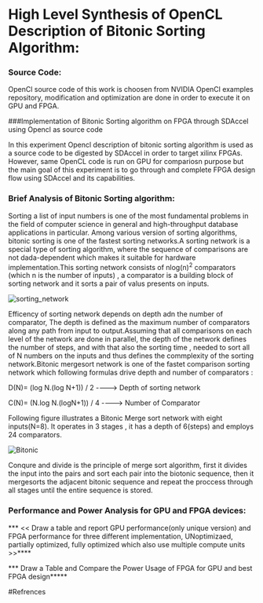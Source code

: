 # High Level Synthesis of OpenCL Description of Bitonic Sorting Algorithm:   

### Source Code:

OpenCl source code of this work is choosen from NVIDIA OpenCl examples repository, modification and optimization are done in order to execute it on GPU and FPGA.      

###Implementation of Bitonic Sorting algorithm on FPGA through SDAccel using Opencl as source code

In this experiment Opencl description of bitonic sorting algorithm is used as a source code to be digested by SDAccel in order to target xilinx FPGAs. However, same OpenCL code is run on GPU for compariosn purpose but the main goal of this experiment is to go through and complete FPGA design flow using SDAccel and its capabilities.

### Brief Analysis of Bitonic Sorting algorithm:

Sorting a list of input numbers is one of the most fundamental problems in the field of computer science in general and high-throughput database applications in particular. Among various version of sorting algorithms, bitonic sorting is one of the fastest sorting networks.A sorting network is a special type of sorting algorithm, where the sequence of comparisons are not dada-dependent which makes it suitable for hardware implementation.This sorting network consists of nlog(n)<sup>2</sup> comparators (which n is the number of inputs)  , a comparator is a building block of sorting network and it sorts a pair of valus presents on inputs.

![sorting_network](https://github.com/mediroozmeh/Bitonic-Sorting/blob/master/Figures/sorting_network.jpeg)
 
 Efficency of sorting network depends on depth adn the number of comparator, The depth is defined as the maximum number of comparators along any path from input to output.Assuming that all comparisons on each level of the network are done in parallel, the depth of the network defines the number of steps, and with that also the sorting time , needed to sort all of N numbers on the inputs and thus defines the commplexity of the sorting network.Bitonic mergesort network is one of the fastet comparison sorting network which following formulas drive depth and number of comparators :
 
 D(N)= (log N.(log N+1)) / 2      ---->  Depth of sorting network
 
 C(N)= (N.log N.(logN+1)) / 4     ---->  Number of Comparator

Following figure illustrates a Bitonic Merge sort network with eight inputs(N=8). It operates in 3 stages , it has a depth of 6(steps) and employs 24 comparators.

![Bitonic](https://github.com/mediroozmeh/Bitonic-Sorting/blob/master/Figures/Bitonic.jpg)

Conqure and divide is the principle of merge sort algorithm, first it divides the input into the pairs and sort each pair into the biotonic sequence, then it mergesorts the adjacent bitonic sequence and repeat the proccess through all stages until the entire sequence is stored. 




### Performance and Power Analysis for GPU and FPGA devices: 
*** <<  Draw a table and report GPU performance(only unique version) and FPGA performance for three different implementation, UNoptimizaed, partially optimized, fully optimized which also use multiple compute units >>****

***   Draw a Table and Compare the Power Usage of FPGA for GPU and best FPGA design*****

#Refrences










